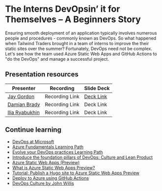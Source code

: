 # The Interns DevOpsin’ it for Themselves – A Beginners Story

Ensuring smooth deployment of an application typically involves numerous people and procedures - commonly known as DevOps. So what happened when Tailwind Traders brought in a team of interns to improve the their static sites over the summer? Fortunately, DevOps need not be complex. Let's see how the team used Azure Static Web Apps and GitHub Actions to "do the DevOps" and manage a successful project.

## Presentation resources

| Presenter | Recording | Slide Deck |
| - | - | - |
| [Jay Gordon](https://twitter.com/jaydestro) | Recording Link | [Deck Link](https://microsoft.sharepoint.com/:p:/t/StudentZoneatBuild2020/Ed8cjRuGkOVFmwDU_IO5HvwBr1pnO2HjO7I5IPAbfK-M7w?e=XgLa0k)|
| [Damian Brady](https://twitter.com/damovisa) | Recording Link | Deck Link |
| [Ilia Ryabukhin](https://twitter.com/iliaryabukhin) | Recording Link | Deck Link |

## Continue learning

- [DevOps at Microsoft](https://cda.ms/1Dq)
- [Azure Fundamentals Learning Path](https://cda.ms/1Dr)
- [Evolve your DevOps practices Learning Path](https://cda.ms/1Dt)
- [Introduce the foundation pillars of DevOps: Culture and Lean Product](https://cda.ms/1Ds)
- [Azure Static Web Apps (Preview)](https://cda.ms/1Dk)
- [What is Azure Static Web Apps Preview?](https://cda.ms/1Dm)
- [Tutorial: Publish a Hugo site to Azure Static Web Apps Preview](https://cda.ms/1Dn)
- [Deploy to Azure using GitHub Actions](https://cda.ms/1Dp)
- [DevOps Culture by John Willis](https://itrevolution.com/devops-culture-part-1/)
